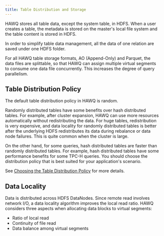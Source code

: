 ```yaml
---
title: Table Distribution and Storage
---
```


HAWQ stores all table data, except the system table, in HDFS. When a user creates a table, the metadata is stored on the master's local file system and the table content is stored in HDFS.

In order to simplify table data management, all the data of one relation are saved under one HDFS folder.

For all HAWQ table storage formats, AO \(Append-Only\) and Parquet, the data files are splittable, so that HAWQ can assign multiple virtual segments to consume one data file concurrently. This increases the degree of query parallelism.

## Table Distribution Policy

The default table distribution policy in HAWQ is random.

Randomly distributed tables have some benefits over hash distributed tables. For example, after cluster expansion, HAWQ can use more resources automatically without redistributing the data. For huge tables, redistribution is very expensive, and data locality for randomly distributed tables is better after the underlying HDFS redistributes its data during rebalance or data node failures. This is quite common when the cluster is large.

On the other hand, for some queries, hash distributed tables are faster than randomly distributed tables. For example, hash distributed tables have some performance benefits for some TPC-H queries. You should choose the distribution policy that is best suited for your application's scenario.

See [Choosing the Table Distribution Policy](/200/hawq/ddl/ddl-table.html) for more details.

## Data Locality

Data is distributed across HDFS DataNodes. Since remote read involves network I/O, a data locality algorithm improves the local read ratio. HAWQ considers three aspects when allocating data blocks to virtual segments:

-   Ratio of local read
-   Continuity of file read
-   Data balance among virtual segments

